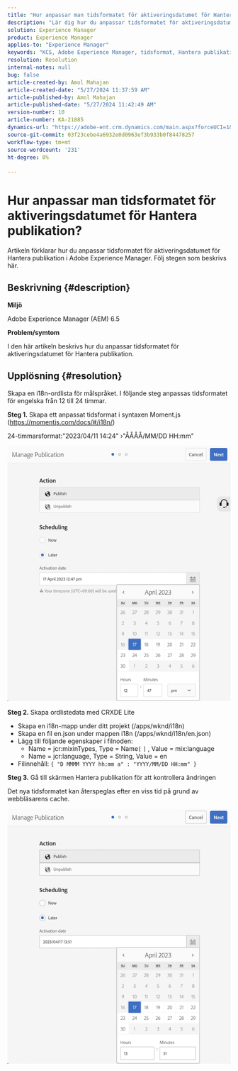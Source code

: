 ```yaml
---
title: "Hur anpassar man tidsformatet för aktiveringsdatumet för Hantera publikation?"
description: "Lär dig hur du anpassar tidsformatet för aktiveringsdatumet för Hantera publikation i Adobe Experience Manager."
solution: Experience Manager
product: Experience Manager
applies-to: "Experience Manager"
keywords: "KCS, Adobe Experience Manager, tidsformat, Hantera publikation"
resolution: Resolution
internal-notes: null
bug: false
article-created-by: Amol Mahajan
article-created-date: "5/27/2024 11:37:59 AM"
article-published-by: Amol Mahajan
article-published-date: "5/27/2024 11:42:49 AM"
version-number: 10
article-number: KA-21885
dynamics-url: "https://adobe-ent.crm.dynamics.com/main.aspx?forceUCI=1&pagetype=entityrecord&etn=knowledgearticle&id=4b9e078b-1d1c-ef11-840b-6045bd026dc7"
source-git-commit: 03f23cebe4a6932e0d0963ef3b933b0f84478257
workflow-type: tm+mt
source-wordcount: '231'
ht-degree: 0%

---
```


# Hur anpassar man tidsformatet för aktiveringsdatumet för Hantera publikation?


Artikeln förklarar hur du anpassar tidsformatet för aktiveringsdatumet för Hantera publikation i Adobe Experience Manager. Följ stegen som beskrivs här.

## Beskrivning {#description}


<b>Miljö</b>

Adobe Experience Manager (AEM) 6.5

<b>Problem/symtom</b>

I den här artikeln beskrivs hur du anpassar tidsformatet för aktiveringsdatumet för Hantera publikation.


## Upplösning {#resolution}


Skapa en i18n-ordlista för målspråket. I följande steg anpassas tidsformatet för engelska från 12 till 24 timmar.

<b>Steg 1.</b> Skapa ett anpassat tidsformat i syntaxen Moment.js (https://momentjs.com/docs/#/i18n/)

24-timmarsformat:&quot;2023/04/11 14:24&quot; ›&quot;ÅÅÅÅ/MM/DD HH:mm&quot;

![](assets/d14c64e9-53de-ed11-a7c7-6045bd006268.png)

<b>Steg 2.</b> Skapa ordlistedata med CRXDE Lite

- Skapa en i18n-mapp under ditt projekt (/apps/wknd/i18n)
- Skapa en fil en.json under mappen i18n (/apps/wknd/i18n/en.json)
- Lägg till följande egenskaper i filnoden:
   - Name = jcr:mixinTypes, Type = Name`[` `]` , Value = mix:language
   - Name = jcr:language, Type = String, Value = en
- Filinnehåll: `{ "D MMMM YYYY hh:mm a" : "YYYY/MM/DD HH:mm" }`


<b>Steg 3.</b> Gå till skärmen Hantera publikation för att kontrollera ändringen

Det nya tidsformatet kan återspeglas efter en viss tid på grund av webbläsarens cache.

![](assets/25f363ef-53de-ed11-a7c7-6045bd006268.png)

